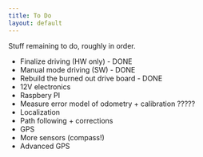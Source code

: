 ```yaml
---
title: To Do
layout: default
---
```


Stuff remaining to do, roughly in order.

- Finalize driving (HW only) - DONE
- Manual mode driving (SW) - DONE
- Rebuild the burned out drive board - DONE
- 12V electronics
- Raspbery PI
- Measure error model of odometry + calibration ?????
- Localization
- Path following + corrections
- GPS
- More sensors (compass!)
- Advanced GPS
